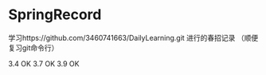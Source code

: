 # SpringRecord
学习https://github.com/3460741663/DailyLearning.git 进行的春招记录
（顺便复习git命令行）

3.4 OK
3.7 OK
3.9 OK
